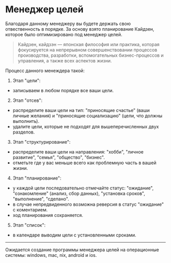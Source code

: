 # Менеджер целей

Благодаря данному менеджеру вы будете держать свою отвественность в порядке. За основу взято планирование Кайдзен, которое было оптимизировано под менеджер целей.

> Кайдзен, кайдзэн — японская философия или практика, которая фокусируется на непрерывном совершенствовании процессов производства, разработки, вспомогательных бизнес-процессов и управления, а также всех аспектов жизни.

Процесс данного менеждера такой:

1. Этап "цели":
- записываем в любом порядке все ваши цели.
2. Этап "отсев":
- распределите ваши цели на тип: "приносящие счастье" (ваши личные желания) и "приносящие социализацию" (цели, что должны выполнить).
- удалите цели, которые не подходят для вышеперечисленных двух разделов.
3. Этап "структурирование":
- распределите ваши цели на направления: "хобби", "личное развитие", "семья", "общество", "бизнес".
- отметьте где у вас меньше всего как проблемную часть в вашей жизни.
4. Этап "планирование":
- у каждой цели последовательно отмечайте статус: "ожидание", "ознакомление" (анализ, сбор данных), "установка сроков", "выполнение", "сделано".
- в случае непредвиденного возможна реверсия в статус "ожидание" с коментарием.
- ход планирования сохраняется.
5. Этап "список":
- в календаре выводим цели с установленными сроками.

<hr>

Ожидается создание программы менеджера целей на операционные системы: windows, mac, nix, android и ios.

